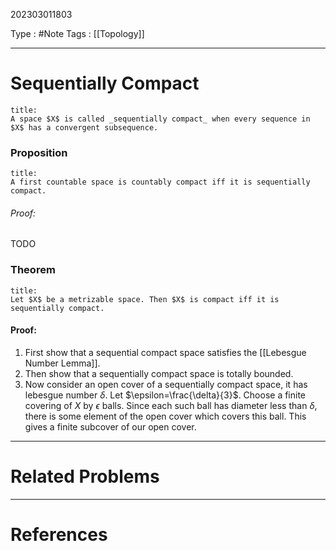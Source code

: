 202303011803

Type : #Note
Tags : [[Topology]]

---
# Sequentially Compact
```ad-note
title:
A space $X$ is called _sequentially compact_ when every sequence in $X$ has a convergent subsequence.
```

### Proposition
```ad-note
title:
A first countable space is countably compact iff it is sequentially compact.
```
###### Proof:
TODO

### Theorem
```ad-note
title:
Let $X$ be a metrizable space. Then $X$ is compact iff it is sequentially compact.
```
#### Proof:
1. First show that a sequential compact space satisfies the [[Lebesgue Number Lemma]].
2. Then show that a sequentially compact space is totally bounded.
3. Now consider an open cover of a sequentially compact space, it has lebesgue number $\delta$. Let $\epsilon=\frac{\delta}{3}$. Choose a finite covering of $X$ by $\epsilon$ balls. Since each such ball has diameter less than $\delta$, there is some element of the open cover which covers this ball. This gives a finite subcover of our open cover. 

---
# Related Problems

---
# References
